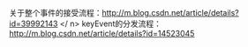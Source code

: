 关于整个事件的接受流程：http://m.blog.csdn.net/article/details?id=39992143    </ n>
  keyEvent的分发流程：http://m.blog.csdn.net/article/details?id=14523045
